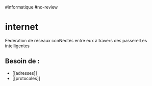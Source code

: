 #informatique #no-review 
# internet
Fédération de réseaux conNectés entre eux à travers des passerelLes intelligentes


## Besoin de :
- [[adresses]]
- [[protocoles]]


